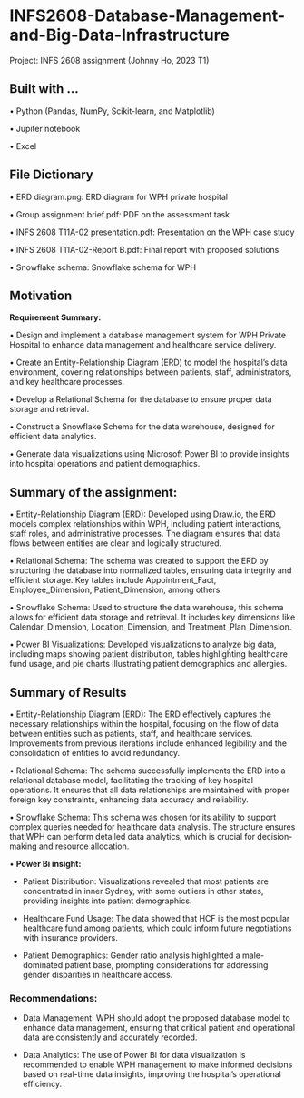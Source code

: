 # INFS2608-Database-Management-and-Big-Data-Infrastructure

Project: INFS 2608 assignment (Johnny Ho, 2023 T1)

## Built with …
•	Python (Pandas, NumPy, Scikit-learn, and Matplotlib)

•	Jupiter notebook

•	Excel  

## File Dictionary 
•	ERD diagram.png: ERD diagram for WPH private hospital 

•	Group assignment brief.pdf:  PDF on the assessment task

•	INFS 2608 T11A-02 presentation.pdf: Presentation on the WPH case study

•	INFS 2608 T11A-02-Report B.pdf:  Final report with proposed solutions

•	Snowflake schema: Snowflake schema for WPH

## Motivation
**Requirement Summary:**

•	Design and implement a database management system for WPH Private Hospital to enhance data management and healthcare service delivery.

•	Create an Entity-Relationship Diagram (ERD) to model the hospital’s data environment, covering relationships between patients, staff, administrators, and key healthcare processes.

•	Develop a Relational Schema for the database to ensure proper data storage and retrieval.

•	Construct a Snowflake Schema for the data warehouse, designed for efficient data analytics.

•	Generate data visualizations using Microsoft Power BI to provide insights into hospital operations and patient demographics.

## Summary of the assignment:
•	Entity-Relationship Diagram (ERD): Developed using Draw.io, the ERD models complex relationships within WPH, including patient interactions, staff roles, and administrative processes. The diagram ensures that data flows between entities are clear and logically structured.

•	Relational Schema: The schema was created to support the ERD by structuring the database into normalized tables, ensuring data integrity and efficient storage. Key tables include Appointment_Fact, Employee_Dimension, Patient_Dimension, among others.

•	Snowflake Schema: Used to structure the data warehouse, this schema allows for efficient data storage and retrieval. It includes key dimensions like Calendar_Dimension, Location_Dimension, and Treatment_Plan_Dimension.

•	Power BI Visualizations: Developed visualizations to analyze big data, including maps showing patient distribution, tables highlighting healthcare fund usage, and pie charts illustrating patient demographics and allergies.

## Summary of Results 
•	Entity-Relationship Diagram (ERD): The ERD effectively captures the necessary relationships within the hospital, focusing on the flow of data between entities such as patients, staff, and healthcare services. Improvements from previous iterations include enhanced legibility and the consolidation of entities to avoid redundancy.

•	Relational Schema: The schema successfully implements the ERD into a relational database model, facilitating the tracking of key hospital operations. It ensures that all data relationships are maintained with proper foreign key constraints, enhancing data accuracy and reliability.

•	Snowflake Schema: This schema was chosen for its ability to support complex queries needed for healthcare data analysis. The structure ensures that WPH can perform detailed data analytics, which is crucial for decision-making and resource allocation.

•	 **Power Bi insight:**

  -	Patient Distribution: Visualizations revealed that most patients are concentrated in inner Sydney, with some outliers in other states, providing insights into patient demographics.
    
  - Healthcare Fund Usage: The data showed that HCF is the most popular healthcare fund among patients, which could inform future negotiations with insurance providers.
    
  - Patient Demographics: Gender ratio analysis highlighted a male-dominated patient base, prompting considerations for addressing gender disparities in healthcare access.
    
### Recommendations:
  -	Data Management: WPH should adopt the proposed database model to enhance data management, ensuring that critical patient and operational data are consistently and accurately recorded.
    
  - Data Analytics: The use of Power BI for data visualization is recommended to enable WPH management to make informed decisions based on real-time data insights, improving the hospital’s operational efficiency.

